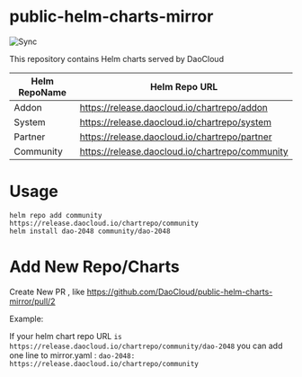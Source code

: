 # public-helm-charts-mirror

![Sync](https://github.com/DaoCloud/public-helm-charts-mirror/raw/gh-pages/daocloud-sync-badge.svg)

This repository contains Helm charts served by DaoCloud

| Helm RepoName      | Helm Repo URL |
| ----------- | ----------- |
| Addon      | https://release.daocloud.io/chartrepo/addon       |
| System   | https://release.daocloud.io/chartrepo/system        |
| Partner  | https://release.daocloud.io/chartrepo/partner        |
| Community  | https://release.daocloud.io/chartrepo/community      |

# Usage

`````````
helm repo add community https://release.daocloud.io/chartrepo/community 
helm install dao-2048 community/dao-2048
`````````

# Add New Repo/Charts

Create New PR , like https://github.com/DaoCloud/public-helm-charts-mirror/pull/2

Example:

  If your helm chart repo URL `is https://release.daocloud.io/chartrepo/community/dao-2048`
  you can add one line to mirror.yaml : `dao-2048: https://release.daocloud.io/chartrepo/community`
